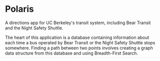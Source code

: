 # Polaris
A directions app for UC Berkeley's transit system, including Bear Transit and the Night Safety Shuttle. 

The heart of this application is a database containing information about each time a bus
operated by Bear Transit or the Night Safety Shuttle stops somewhere. Finding a
path between two points involves creating a graph data structure from this
database and using Breadth-First Search. 
